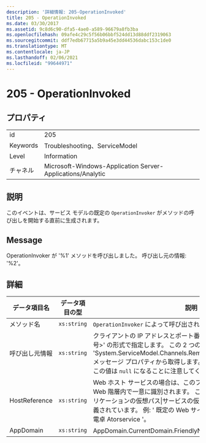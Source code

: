 ```yaml
---
description: '詳細情報: 205-OperationInvoked'
title: 205 - OperationInvoked
ms.date: 03/30/2017
ms.assetid: 9c8d6c90-dfa5-4ae0-a589-96679a8fb3ba
ms.openlocfilehash: 09afe4c29c5f56b06bbf524dd13d88ddf2319063
ms.sourcegitcommit: ddf7edb67715a5b9a45e3dd44536dabc153c1de0
ms.translationtype: MT
ms.contentlocale: ja-JP
ms.lasthandoff: 02/06/2021
ms.locfileid: "99644971"
---
```

# <a name="205---operationinvoked"></a>205 - OperationInvoked

## <a name="properties"></a>プロパティ  
  
|||  
|-|-|  
|id|205|  
|Keywords|Troubleshooting、ServiceModel|  
|Level|Information|  
|チャネル|Microsoft-Windows-Application Server-Applications/Analytic|  
  
## <a name="description"></a>説明  

 このイベントは、サービス モデルの既定の `OperationInvoker` がメソッドの呼び出しを開始する直前に生成されます。  
  
## <a name="message"></a>Message  

 OperationInvoker が '%1' メソッドを呼び出しました。 呼び出し元の情報: '%2'。  
  
## <a name="details"></a>詳細  
  
|データ項目名|データ項目の型|説明|  
|--------------------|--------------------|-----------------|  
|メソッド名|`xs:string`|`OperationInvoker` によって呼び出されたメソッドの CLR 名。|  
|呼び出し元情報|`xs:string`|クライアントの IP アドレスとポート番号。'&lt;IP アドレス&gt;:&lt;ポート番号&gt;' の形式で指定します。 この 2 つの値は、操作コンテキスト内の 'System.ServiceModel.Channels.RemoteEndpointMessageProperty' メッセージ プロパティから取得します。 TCP 以外のバインドの場合、この値は `null` になることに注意してください。|  
|HostReference|`xs:string`|Web ホスト サービスの場合は、このフィールドにより、サービスが Web 階層内で一意に識別されます。 この形式は、' Web サイト名アプリケーションの仮想パス&#124;サービスの仮想パス&#124;ServiceName ' として定義されています。 例: ' 既定の Web サイト/計算 Atorapplication&#124;/電卓&#124;電卓 Atorservice '。|  
|AppDomain|`xs:string`|AppDomain.CurrentDomain.FriendlyName で返される文字列。|
